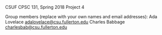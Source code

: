 CSUF CPSC 131, Spring 2018
Project 4

Group members (replace with your own names and email addresses):
Ada Lovelace adalovelace@csu.fullerton.edu
Charles Babbage charlesbab@csu.fullerton.edu

